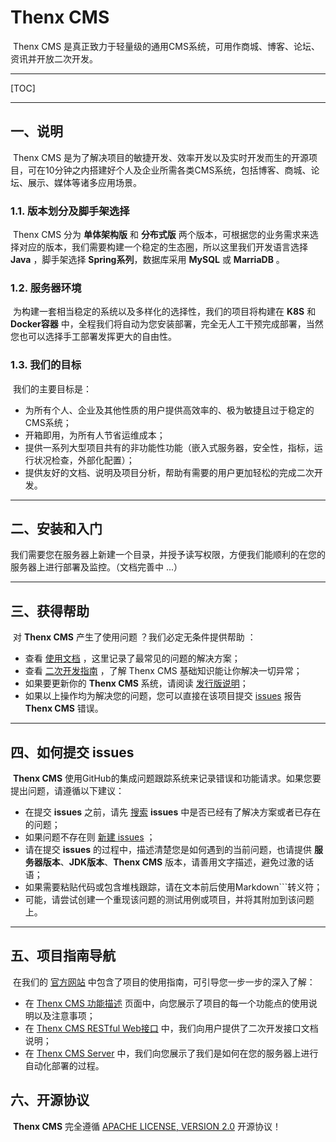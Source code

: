 # Thenx CMS

​      Thenx CMS 是真正致力于轻量级的通用CMS系统，可用作商城、博客、论坛、资讯并开放二次开发。

---

[TOC]

---

## 一、说明

​      Thenx CMS 是为了解决项目的敏捷开发、效率开发以及实时开发而生的开源项目，可在10分钟之内搭建好个人及企业所需各类CMS系统，包括博客、商城、论坛、展示、媒体等诸多应用场景。

### 1.1. 版本划分及脚手架选择

​      Thenx CMS 分为 **单体架构版** 和 **分布式版** 两个版本，可根据您的业务需求来选择对应的版本，我们需要构建一个稳定的生态圈，所以这里我们开发语言选择 **Java** ，脚手架选择 **Spring系列**，数据库采用 **MySQL** 或 **MarriaDB** 。

### 1.2. 服务器环境

​      为构建一套相当稳定的系统以及多样化的选择性，我们的项目将构建在 **K8S** 和 **Docker容器** 中，全程我们将自动为您安装部署，完全无人工干预完成部署，当然您也可以选择手工部署发挥更大的自由性。

### 1.3. 我们的目标

​      我们的主要目标是：

- 为所有个人、企业及其他性质的用户提供高效率的、极为敏捷且过于稳定的CMS系统；
- 开箱即用，为所有人节省运维成本；
- 提供一系列大型项目共有的非功能性功能（嵌入式服务器，安全性，指标，运行状况检查，外部化配置）；
- 提供友好的文档、说明及项目分析，帮助有需要的用户更加轻松的完成二次开发。

---

## 二、安装和入门

​      我们需要您在服务器上新建一个目录，并授予读写权限，方便我们能顺利的在您的服务器上进行部署及监控。（文档完善中 ...）

---

## 三、获得帮助

​      对 **Thenx CMS** 产生了使用问题 ？我们必定无条件提供帮助 ：

- 查看 [使用文档](https://thenx.org.cn/thenx-cms/help) ，这里记录了最常见的问题的解决方案；
- 查看 [二次开发指南](https://thenx.org.cn/thenx-cms/build) ，了解 Thenx CMS 基础知识能让你解决一切异常；
- 如果要更新你的 **Thenx CMS** 系统，请阅读 [发行版说明](https://thenx.org.cn/thenx-cms/msg)；
- 如果以上操作均为解决您的问题，您可以直接在该项目提交 [issues](https://github.com/thenx-projects/thenx-cms/issues) 报告 **Thenx CMS** 错误。

---

## 四、如何提交 issues

​      **Thenx CMS** 使用GitHub的集成问题跟踪系统来记录错误和功能请求。如果您要提出问题，请遵循以下建议：

- 在提交 **issues** 之前，请先 [搜索](https://github.com/thenx-projects/thenx-cms/issues) **issues** 中是否已经有了解决方案或者已存在的问题；
- 如果问题不存在则 [新建 issues](https://github.com/thenx-projects/thenx-cms/issues/new) ；
- 请在提交 **issues** 的过程中，描述清楚您是如何遇到的当前问题，也请提供 **服务器版本**、**JDK版本**、**Thenx CMS** 版本，请善用文字描述，避免过激的话语；
- 如果需要粘贴代码或包含堆栈跟踪，请在文本前后使用Markdown```转义符；
- 可能，请尝试创建一个重现该问题的测试用例或项目，并将其附加到该问题上。

---

## 五、项目指南导航

​      在我们的 [官方网站](https://thenx.org.cn) 中包含了项目的使用指南，可引导您一步一步的深入了解：

- 在 [Thenx CMS 功能描述](https://thenx.org.cn/thenx-cms/build/use.html) 页面中，向您展示了项目的每一个功能点的使用说明以及注意事项；
- 在 [Thenx CMS RESTful Web接口](https://thenx.org.cn/thenx-cms/interface) 中，我们向用户提供了二次开发接口文档说明；
- 在 [Thenx CMS Server](https://thenx.org.cn/thenx-cms/server) 中，我们向您展示了我们是如何在您的服务器上进行自动化部署的过程。

## 六、开源协议

​     **Thenx CMS** 完全遵循 [APACHE LICENSE, VERSION 2.0](https://www.apache.org/licenses/LICENSE-2.0.html) 开源协议！
